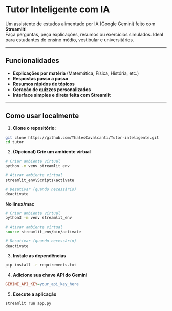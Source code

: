 #  Tutor Inteligente com IA

Um assistente de estudos alimentado por IA (Google Gemini) feito com **Streamlit**!  
Faça perguntas, peça explicações, resumos ou exercícios simulados. Ideal para estudantes do ensino médio, vestibular e universitários.


---

##  Funcionalidades

-  **Explicações por matéria** (Matemática, Física, História, etc.)
-  **Respostas passo a passo**
-  **Resumos rápidos de tópicos**
-  **Geração de quizzes personalizados**
-  **Interface simples e direta feita com Streamlit**

---

##  Como usar localmente

1. **Clone o repositório:**

```bash
git clone https://github.com/ThalesCavalcanti/Tutor-inteligente.git
cd tutor
```
2. **(Opcional) Crie um ambiente virtual**
```bash
# Criar ambiente virtual
python -m venv streamlit_env

# Ativar ambiente virtual
streamlit_env\Scripts\activate

# Desativar (quando necessário)
deactivate
```
**No linux/mac**
```bash
# Criar ambiente virtual
python3 -m venv streamlit_env

# Ativar ambiente virtual
source streamlit_env/bin/activate

# Desativar (quando necessário)
deactivate
```
3. **Instale as dependências**
```bash
pip install -r requirements.txt
```
4. **Adicione sua chave API do Gemini**
```ini
GEMINI_API_KEY=your_api_key_here
```
5. **Execute a aplicação**
```bash
streamlit run app.py
```
